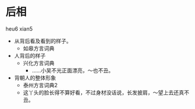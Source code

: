 # 后相
heu6 xian5
+ 从背后看及看到的样子。
  * 如皋方言词典
+ 人背后的样子
  * 兴化方言词典
    - ……小吴不光正面漂亮，～也不丑。
+ 背朝人的整体形象
  * 泰州方言词典2
  - 这丫头的脸长得不算好看，不过身材没话说，长发披肩，～望上去还真不丑。
